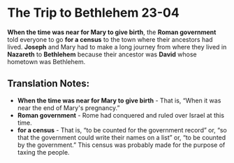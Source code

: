 The Trip to Bethlehem 23-04
=============================


**When the time was near for Mary to give birth**, the **Roman
government** told everyone to go **for a census** to the town where their
ancestors had lived. **Joseph** and Mary had to make a long journey from
where they lived in **Nazareth** to **Bethlehem** because their ancestor
was **David** whose hometown was Bethlehem.

Translation Notes:
------------------

-   **When the time was near for Mary to give birth** - That is, “When
    it was near the end of Mary's pregnancy.”
-   **Roman government** - Rome had conquered and ruled over Israel at
    this time.
-   **for a census** - That is, “to be counted for the government
    record” or, “so that the government could write their names on
    a list” or, “to be counted by the government.” This census
    was probably made for the purpose of taxing the people.

